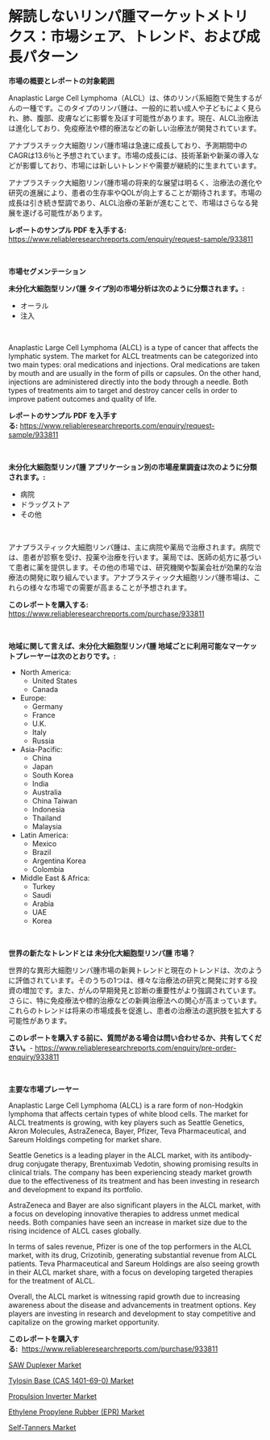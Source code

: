 <p><h1>解読しないリンパ腫マーケットメトリクス：市場シェア、トレンド、および成長パターン</h1></p><p><strong>市場の概要とレポートの対象範囲</strong></p>
<p><p>Anaplastic Large Cell Lymphoma（ALCL）は、体のリンパ系細胞で発生するがんの一種です。このタイプのリンパ腫は、一般的に若い成人や子どもによく見られ、肺、腹部、皮膚などに影響を及ぼす可能性があります。現在、ALCL治療法は進化しており、免疫療法や標的療法などの新しい治療法が開発されています。</p><p>アナプラスチック大細胞リンパ腫市場は急速に成長しており、予測期間中のCAGRは13.6％と予想されています。市場の成長には、技術革新や新薬の導入などが影響しており、市場には新しいトレンドや需要が継続的に生まれています。</p><p>アナプラスチック大細胞リンパ腫市場の将来的な展望は明るく、治療法の進化や研究の進展により、患者の生存率やQOLが向上することが期待されます。市場の成長は引き続き堅調であり、ALCL治療の革新が進むことで、市場はさらなる発展を遂げる可能性があります。</p></p>
<p><strong>レポートのサンプル PDF を入手する:</strong> <a href="https://www.reliableresearchreports.com/enquiry/request-sample/933811">https://www.reliableresearchreports.com/enquiry/request-sample/933811</a></p>
<p>&nbsp;</p>
<p><strong>市場セグメンテーション</strong></p>
<p><strong>未分化大細胞型リンパ腫 タイプ別の市場分析は次のように分類されます。:</strong></p>
<p><ul><li>オーラル</li><li>注入</li></ul></p>
<p>&nbsp;</p>
<p><p>Anaplastic Large Cell Lymphoma (ALCL) is a type of cancer that affects the lymphatic system. The market for ALCL treatments can be categorized into two main types: oral medications and injections. Oral medications are taken by mouth and are usually in the form of pills or capsules. On the other hand, injections are administered directly into the body through a needle. Both types of treatments aim to target and destroy cancer cells in order to improve patient outcomes and quality of life.</p></p>
<p><strong>レポートのサンプル PDF を入手する:</strong>&nbsp;<a href="https://www.reliableresearchreports.com/enquiry/request-sample/933811">https://www.reliableresearchreports.com/enquiry/request-sample/933811</a></p>
<p>&nbsp;</p>
<p><strong> 未分化大細胞型リンパ腫 アプリケーション別の市場産業調査は次のように分類されます。:</strong></p>
<p><ul><li>病院</li><li>ドラッグストア</li><li>その他</li></ul></p>
<p>&nbsp;</p>
<p><p>アナプラスティック大細胞リンパ腫は、主に病院や薬局で治療されます。病院では、患者が診察を受け、投薬や治療を行います。薬局では、医師の処方に基づいて患者に薬を提供します。その他の市場では、研究機関や製薬会社が効果的な治療法の開発に取り組んでいます。アナプラスティック大細胞リンパ腫市場は、これらの様々な市場での需要が高まることが予想されます。</p></p>
<p><strong>このレポートを購入する:</strong>&nbsp; <a href="https://www.reliableresearchreports.com/purchase/933811">https://www.reliableresearchreports.com/purchase/933811</a></p>
<p>&nbsp;</p>
<p><strong>地域に関して言えば、未分化大細胞型リンパ腫 地域ごとに利用可能なマーケットプレーヤーは次のとおりです。:</strong></p>
<p><ul>
    <li>
        North America:
        <ul>
            <li>United States</li>
            <li>Canada</li>
        </ul>
    </li>
    <li>
        Europe:
        <ul>
            <li>Germany</li>
            <li>France</li>
            <li>U.K.</li>
            <li>Italy</li>
            <li>Russia</li>
        </ul>
    </li>
    <li>
        Asia-Pacific:
        <ul>
            <li>China</li>
            <li>Japan</li>
            <li>South Korea</li>
            <li>India</li>
            <li>Australia</li>
            <li>China Taiwan</li>
            <li>Indonesia</li>
            <li>Thailand</li>
            <li>Malaysia</li>
        </ul>
    </li>
    <li>
        Latin America:
        <ul>
            <li>Mexico</li>
            <li>Brazil</li>
            <li>Argentina Korea</li>
            <li>Colombia</li>
        </ul>
    </li>
    <li>
        Middle East & Africa:
        <ul>
            <li>Turkey</li>
            <li>Saudi</li>
            <li>Arabia</li>
            <li>UAE</li>
            <li>Korea</li>
        </ul>
    </li>
    </ul></p>
<p>&nbsp;</p>
<p><strong>世界の新たなトレンドとは 未分化大細胞型リンパ腫 市場？</strong></p>
<p><p>世界的な異形大細胞リンパ腫市場の新興トレンドと現在のトレンドは、次のように評価されています。そのうちの1つは、様々な治療法の研究と開発に対する投資の増加です。また、がんの早期発見と診断の重要性がより強調されています。さらに、特に免疫療法や標的治療などの新興治療法への関心が高まっています。これらのトレンドは将来の市場成長を促進し、患者の治療法の選択肢を拡大する可能性があります。</p></p>
<p><strong>このレポートを購入する前に、質問がある場合は問い合わせるか、共有してください。</strong>- <a href="https://www.reliableresearchreports.com/enquiry/pre-order-enquiry/933811">https://www.reliableresearchreports.com/enquiry/pre-order-enquiry/933811</a></p>
<p>&nbsp;</p>
<p><strong>主要な市場プレーヤー</strong></p>
<p><p>Anaplastic Large Cell Lymphoma (ALCL) is a rare form of non-Hodgkin lymphoma that affects certain types of white blood cells. The market for ALCL treatments is growing, with key players such as Seattle Genetics, Akron Molecules, AstraZeneca, Bayer, Pfizer, Teva Pharmaceutical, and Sareum Holdings competing for market share.</p><p>Seattle Genetics is a leading player in the ALCL market, with its antibody-drug conjugate therapy, Brentuximab Vedotin, showing promising results in clinical trials. The company has been experiencing steady market growth due to the effectiveness of its treatment and has been investing in research and development to expand its portfolio.</p><p>AstraZeneca and Bayer are also significant players in the ALCL market, with a focus on developing innovative therapies to address unmet medical needs. Both companies have seen an increase in market size due to the rising incidence of ALCL cases globally.</p><p>In terms of sales revenue, Pfizer is one of the top performers in the ALCL market, with its drug, Crizotinib, generating substantial revenue from ALCL patients. Teva Pharmaceutical and Sareum Holdings are also seeing growth in their ALCL market share, with a focus on developing targeted therapies for the treatment of ALCL.</p><p>Overall, the ALCL market is witnessing rapid growth due to increasing awareness about the disease and advancements in treatment options. Key players are investing in research and development to stay competitive and capitalize on the growing market opportunity.</p></p>
<p><strong>このレポートを購入する:</strong>&nbsp;&nbsp;<a href="https://www.reliableresearchreports.com/purchase/933811">https://www.reliableresearchreports.com/purchase/933811</a></p>
<p><p><a href="https://view.publitas.com/reportprime-1/saw-duplexer-market-size-growth-and-forecast-from-2024-2031/">SAW Duplexer Market</a></p><p><a href="https://frill-swim-3cd.notion.site/Tylosin-Base-CAS-1401-69-0-Market-Provides-a-Comprehensive-Analysis-Including-a-Macro-Overview-of--72d4aa88f11f4cb98f004356520ec3bb">Tylosin Base (CAS 1401-69-0) Market</a></p><p><a href="https://view.publitas.com/reportprime-1/propulsion-inverter-market-offers-provide-insightful-data-for-the-time-period-from-2024-to-2031-and-also-provide-analysis-based-on-application-type-and-region/">Propulsion Inverter Market</a></p><p><a href="https://meowing-canidae-761.notion.site/Global-Ethylene-Propylene-Rubber-EPR-Market-Size-and-Market-Trends-Insights-and-Projections-from--3522384b5f1c44258c36e6a83e5a7acf">Ethylene Propylene Rubber (EPR) Market</a></p><p><a href="https://github.com/luckyshygirl/Market-Research-Report-List-3/blob/main/self-tanners-market.md">Self-Tanners Market</a></p></p>